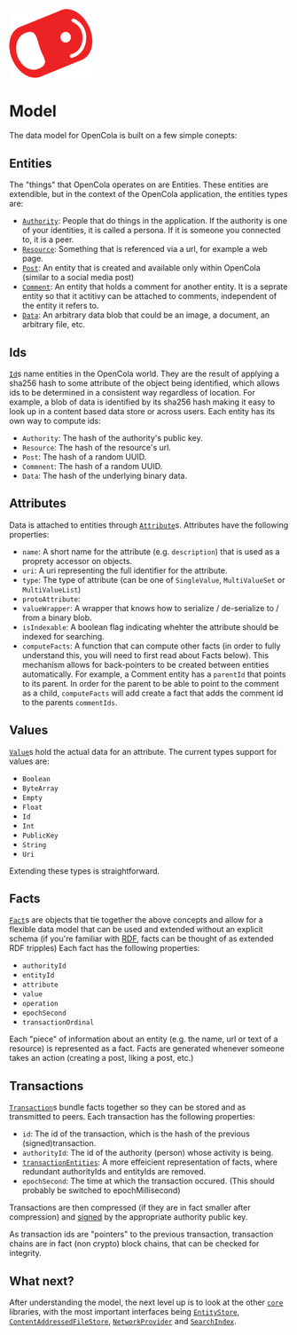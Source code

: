 <img src="../../../img/pull-tab.svg" width="150" />

# Model

The data model for OpenCola is built on a few simple conepts:

## Entities

The "things" that OpenCola operates on are Entities. These entities are extendible, but in the context of the OpenCola application, the entities types are:

* [`Authority`](./src/main/kotlin/io/opencola/model/Authority.kt): People that do things in the application. If the authority is one of your identities, it is called a persona. If it is someone you connected to, it is a peer. 
* [`Resource`](./src/main/kotlin/io/opencola/model/ResourceEntity.kt): Something that is referenced via a url, for example a web page. 
* [`Post`](./src/main/kotlin/io/opencola/model/PostEntity.kt): An entity that is created and available only within OpenCola (similar to a social media post)
* [`Comment`](./src/main/kotlin/io/opencola/model/CommentEntity.kt): An entity that holds a comment for another entity. It is a seprate entity so that it actitivy can be attached to comments, independent of the entity it refers to. 
* [`Data`](./src/main/kotlin/io/opencola/model/DataEntity.kt): An arbitrary data blob that could be an image, a document, an arbitrary file, etc.


## Ids

[`Id`](./src/main/kotlin/io/opencola/model/Id.kt)s name entities in the OpenCola world. They are the result of applying a sha256 hash to some attribute of the object being identified, which allows ids to be determined in a consistent way regardless of location. For example, a blob of data is identified by its sha256 hash making it easy to look up in a content based data store or across users. Each entity has its own way to compute ids: 

* ```Authority```: The hash of the authority's public key.
* ```Resource```: The hash of the resource's url.
* ```Post```: The hash of a random UUID.
* ```Commnent```: The hash of a random UUID.
* ```Data```: The hash of the underlying binary data.

## Attributes

Data is attached to entities through [`Attribute`](./src/main/kotlin/io/opencola/model/Attribute.kt)s. Attributes have the following properties:

* ```name```: A short name for the attribute (e.g. ```description```) that is used as a proprety accessor on objects.
* ```uri```: A uri representing the full identifier for the attribute.
* ```type```: The type of attribute (can be one of ```SingleValue```, ```MultiValueSet``` or ```MultiValueList```)
* ```protoAttribute```: 
* ```valueWrapper```: A wrapper that knows how to serialize / de-serialize to / from a binary blob.
* ```isIndexable```: A boolean flag indicating whehter the attribute should be indexed for searching.
* ```computeFacts```: A function that can compute other facts (in order to fully understand this, you will need to first read about Facts below). This mechanism allows for back-pointers to be created between entities automatically. For example, a Comment entity has a ```parentId``` that points to its parent. In order for the parent to be able to point to the comment as a child, ```computeFacts``` will add create a fact that adds the comment id to the parents ```commentIds```.  

## Values

[`Value`](./src/main/kotlin/io/opencola/model/value/Value.kt)s hold the actual data for an attribute. The current types support for values are:

* ```Boolean```
* ```ByteArray```
* ```Empty```
* ```Float```
* ```Id```
* ```Int```
* ```PublicKey```
* ```String```
* ```Uri```

Extending these types is straightforward.

## Facts

[`Fact`](./src/main/kotlin/io/opencola/model/Fact.kt)s are objects that tie together the above concepts and allow for a flexible data model that can be used and extended without an explicit schema (if you're familiar with [RDF](https://en.wikipedia.org/wiki/Resource_Description_Framework), facts can be thought of as extended RDF tripples) Each fact has the following properties:

*  `authorityId`
*  `entityId`
*  `attribute`
*  `value`
*  `operation`
*  `epochSecond`
*  `transactionOrdinal`

Each "piece" of information about an entity (e.g. the name, url or text of a resource) is represented as a fact. Facts are generated whenever someone takes an action (creating a post, liking a post, etc.)

## Transactions

[`Transaction`](./src/main/kotlin/io/opencola/model/Transaction.kt)s bundle facts together so they can be stored and as transmitted to peers. Each transaction has the following properties:

* `id`: The id of the transaction, which is the hash of the previous (signed)transaction.  
* `authorityId`: The id of the authority (person) whose activity is being. 
* [`transactionEntities`](./src/main/kotlin/io/opencola/model/TransactionEntity.kt): A more effeicient representation of facts, where redundant authorityIds and entityIds are removed. 
* `epochSecond`: The time at which the transaction occured. (This should probably be switched to epochMillisecond)

Transactions are then compressed (if they are in fact smaller after compression) and [signed](./src/main/kotlin/io/opencola/model/SignedTransaction.kt) by the appropriate authority public key.

As transaction ids are "pointers" to the previous transaction, transaction chains are in fact (non crypto) block chains, that can be checked for integrity.

## What next?

After understanding the model, the next level up is to look at the other [`core`](../README.md) libraries, with the most important interfaces being [`EntityStore`](../storage/README.md#entitystore), [`ContentAddressedFileStore`](../storage/README.md#filestore), [`NetworkProvider`](../network/README.md#network-providers) and [`SearchIndex`](../search/README.md#search).